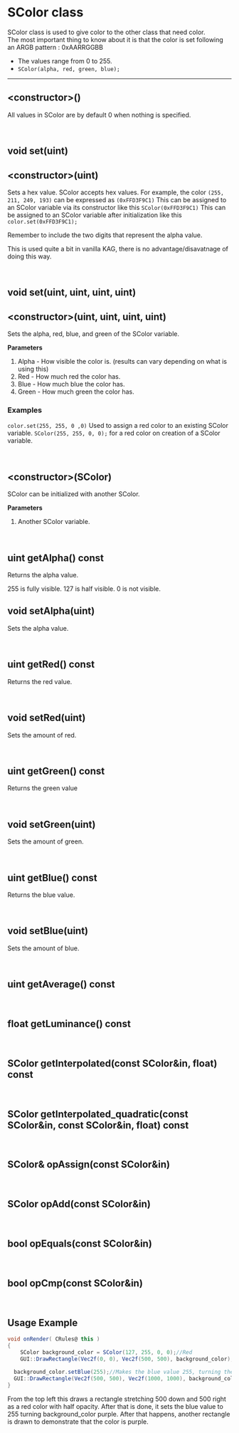 # SColor class
SColor class is used to give color to the other class that need color. 
<br>
The most important thing to know about it is that the color is set following an ARGB pattern : 0xAARRGGBB

+ The values range from 0 to 255.
+ `SColor(alpha, red, green, blue);`

---

## \<constructor>()
All values in SColor are by default 0 when nothing is specified.

<br>

## void set(uint)
## \<constructor>(uint)
Sets a hex value.
SColor accepts hex values. For example, the color `(255, 211, 249, 193)` 
can be expressed as `(0xFFD3F9C1)`
This can be assigned to an SColor variable via its constructor like this `SColor(0xFFD3F9C1)`
This can be assigned to an SColor variable after initialization like this `color.set(0xFFD3F9C1);`

Remember to include the two digits that represent the alpha value.

This is used quite a bit in vanilla KAG, there is no advantage/disavatnage of doing this way.

<br>

## void set(uint, uint, uint, uint)
## \<constructor>(uint, uint, uint, uint)

Sets the alpha, red, blue, and green of the SColor variable.

**Parameters**
1. Alpha - How visible the color is. (results can vary depending on what is using this)
2. Red - How much red the color has.
3. Blue - How much blue the color has.
4. Green - How much green the color has.
### Examples
`color.set(255, 255, 0 ,0)` Used to assign a red color to an existing SColor variable.
`SColor(255, 255, 0, 0);` for a red color on creation of a SColor variable.

<br>

## \<constructor>(SColor)
SColor can be initialized with another SColor.

**Parameters**
1. Another SColor variable.

<br>



## uint getAlpha() const
Returns the alpha value.

255 is fully visible.
127 is half visible.
0 is not visible.
## void setAlpha(uint)
Sets the alpha value.

<br>


## uint getRed() const
Returns the red value.

<br>

## void setRed(uint)
Sets the amount of red.

<br>

## uint getGreen() const
Returns the green value

<br>

## void setGreen(uint)
Sets the amount of green.

<br>

## uint getBlue() const
Returns the blue value.

<br>

## void setBlue(uint)
Sets the amount of blue.

<br>

## uint getAverage() const

<br>

## float getLuminance() const

<br>

## SColor getInterpolated(const SColor&in, float) const

<br>

## SColor getInterpolated_quadratic(const SColor&in, const SColor&in, float) const

<br>

## SColor& opAssign(const SColor&in)

<br>

## SColor opAdd(const SColor&in)

<br>

## bool opEquals(const SColor&in)

<br>

## bool opCmp(const SColor&in)

<br>


## Usage Example
```cs
void onRender( CRules@ this )
{
	SColor background_color = SColor(127, 255, 0, 0);//Red
	GUI::DrawRectangle(Vec2f(0, 0), Vec2f(500, 500), background_color);
	
  background_color.setBlue(255);//Makes the blue value 255, turning the color purple.
  GUI::DrawRectangle(Vec2f(500, 500), Vec2f(1000, 1000), background_color);
}
```
From the top left this draws a rectangle stretching 500 down and 500 right as a red color with half opacity. After that is done, it sets the blue value to 255 turning background_color purple. After that happens, another rectangle is drawn to demonstrate that the color is purple.
